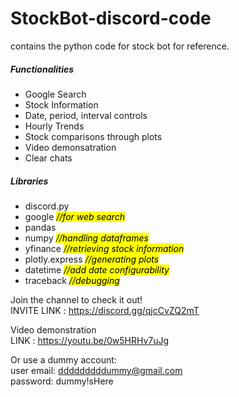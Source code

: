 # StockBot-discord-code
contains the python code for stock bot for reference.

<h5>Functionalities</h5>
<ul>
  <li> Google Search
  <li> Stock Information
  <li> Date, period, interval controls
  <li> Hourly Trends
  <li> Stock comparisons through plots
  <li> Video demonsatration 
  <li> Clear chats
</ul>

<h5>Libraries</h5>
<ul>
  <li> discord.py
  <li> google            <mark> <em>//for web search</em> </mark>
  <li> pandas
  <li> numpy             <mark> <em>//handling dataframes</em> </mark>
  <li> yfinance          <mark> <em>//retrieving stock information</em> </mark>
  <li> plotly.express    <mark> <em>//generating plots</em> </mark>
  <li> datetime          <mark> <em>//add date configurability</em> </mark>
  <li> traceback         <mark> <em>//debugging </em> </mark>
</ul>

Join the channel to check it out! <br>
INVITE LINK : https://discord.gg/qjcCvZQ2mT
  
Video demonstration<br>
LINK : https://youtu.be/0w5HRHv7uJg

Or use a dummy account:<br>
user email: dddddddddummy@gmail.com <br>
password: dummy!sHere
